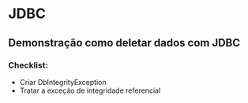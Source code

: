 # JDBC
## Demonstração como deletar dados com JDBC

### Checklist:
* Criar DbIntegrityException  
* Tratar a exceção de integridade referencial  
